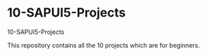 # 10-SAPUI5-Projects
10-SAPUI5-Projects

This repository contains all the 10 projects which are for beginners. 
